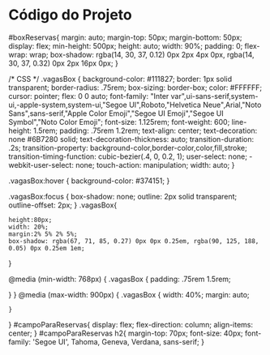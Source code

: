 # Código do Projeto

#boxReservas{
   margin: auto;
   margin-top: 50px;
   margin-bottom: 50px;
    display: flex;
    min-height: 500px;
    height: auto;
    width: 90%;
    padding: 0;
    flex-wrap: wrap;
    box-shadow: rgba(14, 30, 37, 0.12) 0px 2px 4px 0px, rgba(14, 30, 37, 0.32) 0px 2px 16px 0px;
}




/* CSS */
.vagasBox {
  background-color: #111827;
  border: 1px solid transparent;
  border-radius: .75rem;
  box-sizing: border-box;
  color: #FFFFFF;
  cursor: pointer;
  flex: 0 0 auto;
  font-family: "Inter var",ui-sans-serif,system-ui,-apple-system,system-ui,"Segoe UI",Roboto,"Helvetica Neue",Arial,"Noto Sans",sans-serif,"Apple Color Emoji","Segoe UI Emoji","Segoe UI Symbol","Noto Color Emoji";
  font-size: 1.125rem;
  font-weight: 600;
  line-height: 1.5rem;
  padding: .75rem 1.2rem;
  text-align: center;
  text-decoration: none #6B7280 solid;
  text-decoration-thickness: auto;
  transition-duration: .2s;
  transition-property: background-color,border-color,color,fill,stroke;
  transition-timing-function: cubic-bezier(.4, 0, 0.2, 1);
  user-select: none;
  -webkit-user-select: none;
  touch-action: manipulation;
  width: auto;
}

.vagasBox:hover {
  background-color: #374151;
}

.vagasBox:focus {
  box-shadow: none;
  outline: 2px solid transparent;
  outline-offset: 2px;
}
.vagasBox{
    
    height:80px;
    width: 20%;
    margin:2% 5% 2% 5%;
    box-shadow: rgba(67, 71, 85, 0.27) 0px 0px 0.25em, rgba(90, 125, 188, 0.05) 0px 0.25em 1em;    
}

@media (min-width: 768px) {
  .vagasBox {
    padding: .75rem 1.5rem;
    
  }
}
@media (max-width: 900px) {
    .vagasBox {
      width: 40%;
      margin: auto;
      
      
    }
  }
  #campoParaReservas{
    display: flex;
    flex-direction: column;
    align-items: center;
  }
  #campoParaReservas h2{
    margin-top: 70px;
    font-size: 40px;
    font-family: 'Segoe UI', Tahoma, Geneva, Verdana, sans-serif;
  }
